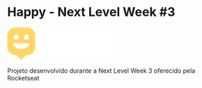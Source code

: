 # Happy - Next Level Week #3

![alt text](https://github.com/sudo-dev-pedro/Happy-NLW-3-/blob/master/Logo.jpg?raw=true)

Projeto desenvolvido durante a Next Level Week 3 oferecido pela Rocketseat
